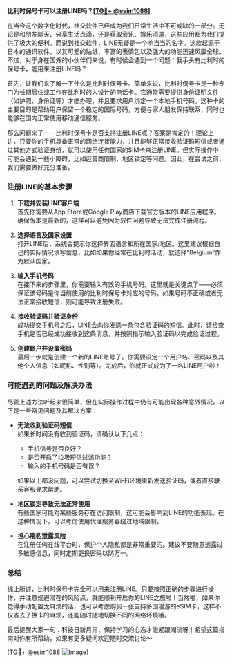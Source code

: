 **比利时保号卡可以注册LINE吗？[[TG💪+ @esim1088](https://t.me/s/esim1088)]**

在当今这个数字化时代，社交软件已经成为我们日常生活中不可或缺的一部分。无论是和朋友聊天、分享生活点滴，还是获取资讯、娱乐消遣，这些应用都为我们提供了极大的便利。而说到社交软件，LINE无疑是一个响当当的名字。这款起源于日本的通讯软件，以其可爱的贴纸、丰富的表情包以及强大的功能迅速风靡全球。不过，对于身在国外的小伙伴们来说，有时候会遇到一个问题：我手头有比利时的保号卡，能用来注册LINE吗？

首先，让我们来了解一下什么是比利时保号卡。简单来说，比利时保号卡是一种专门为长期居住或工作在比利时的人设计的电话卡。它通常需要提供身份证明文件（如护照、身份证等）才能办理，并且要求用户绑定一个本地手机号码。这种卡的主要目的是帮助用户保留一个稳定的国际号码，方便与家人朋友保持联系，同时也能够在国内正常使用移动通信服务。

那么问题来了——比利时保号卡是否支持注册LINE呢？答案是肯定的！理论上讲，只要你的手机具备正常的网络连接能力，并且能够正常接收验证码短信或者通过其他方式验证身份，就可以使用任何国家的SIM卡来注册LINE。但实际操作中可能会遇到一些小障碍，比如运营商限制、地区锁定等问题。因此，在尝试之前，我们需要做好充分准备。

### 注册LINE的基本步骤

1. **下载并安装LINE客户端**  
   首先你需要从App Store或Google Play商店下载官方版本的LINE应用程序。确保版本是最新的，这样可以避免因为软件问题导致无法完成注册流程。

2. **选择语言及国家设置**  
   打开LINE后，系统会提示你选择界面语言和所在国家/地区。这里建议根据自己的实际情况填写信息，比如如果你经常在比利时活动，就选择“Belgium”作为默认国家。

3. **输入手机号码**  
   在接下来的步骤里，你需要输入有效的手机号码。这里就是关键点了——必须保证该号码是你当前使用的比利时保号卡对应的号码。如果号码不正确或者无法正常接收短信，则可能导致注册失败。

4. **接收验证码并验证身份**  
   成功提交手机号之后，LINE会向你发送一条包含验证码的短信。此时，请检查手机是否已经成功接收到这条消息，并按照指示输入验证码以完成验证过程。

5. **创建账户并设置密码**  
   最后一步就是创建一个新的LINE账号了。你需要设定一个用户名、密码以及其他个人信息（如昵称、性别等）。完成后，你就正式成为了一名LINE用户啦！

### 可能遇到的问题及解决办法

尽管上述方法听起来很简单，但在实际操作过程中仍有可能出现各种意外情况。以下是一些常见问题及其解决方案：

- **无法收到验证码短信**  
  如果长时间没有收到验证码，请确认以下几点：
  - 手机信号是否良好？
  - 是否开启了垃圾短信过滤功能？
  - 输入的手机号码是否有误？

  如果以上都没问题，可以尝试切换至Wi-Fi环境重新发送验证码，或者直接联系客服寻求帮助。

- **地区锁定导致无法正常使用**  
  有些国家可能对某些服务存在访问限制，这可能会影响到LINE的功能表现。在这种情况下，可以考虑使用代理服务器绕过地域限制。

- **担心隐私泄露风险**  
  在注册任何在线平台时，保护个人隐私都是非常重要的。建议不要随意透露过多敏感信息，同时定期更换密码以防万一。

### 总结

综上所述，比利时保号卡完全可以用来注册LINE。只要按照正确的步骤进行操作，并注意规避潜在的风险点，就能顺利开启你的LINE之旅啦！当然啦，如果你觉得手动配置太麻烦的话，也可以考虑购买一张支持多国漫游的eSIM卡，这样不仅省去了换卡的麻烦，还能随时随地切换不同的网络环境哦。

最后提醒大家一句：科技日新月异，保持学习的心态才能紧跟潮流呀！希望这篇指南对你有所帮助，如果有更多疑问欢迎随时交流讨论～  

[[TG💪+ @esim1088](https://t.me/s/esim1088) ![Image](https://i.postimg.cc/4NQfJmqS/Snipaste-2025-05-13-00-14-12.png)]